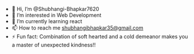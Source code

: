 - 👋 Hi, I’m @Shubhangi-Bhapkar7620
- 👀 I’m interested in Web Development
- 🌱 I’m currently learning react
- 📫 How to reach me shubhangibhapkar35@gmail.com
- ⚡ Fun fact: Combination of soft hearted and a cold demeanor makes you a master of unexpected kindness!!

<!---
Shubhangi-Bhapkar7620/Shubhangi-Bhapkar7620 is a ✨ special ✨ repository because its `README.md` (this file) appears on your GitHub profile.
You can click the Preview link to take a look at your changes.
--->
